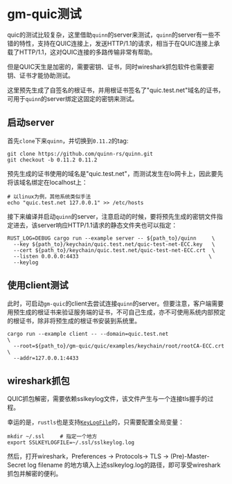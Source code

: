 # gm-quic测试

quic的测试比较复杂，这里借助`quinn`的server来测试，`quinn`的server有一些不错的特性，支持在QUIC连接上，发送HTTP/1.1的请求，相当于在QUIC连接上承载了HTTP/1.1，这对QUIC连接的多路传输非常有帮助。

但是QUIC天生是加密的，需要密钥、证书，同时wireshark抓包软件也需要密钥、证书才能协助测试。

这里预先生成了自签名的根证书，并用根证书签名了"quic.test.net"域名的证书，可用于`quinn`的server绑定这固定的密钥来测试。

## 启动server

首先`clone`下来`quinn`，并切换到`0.11.2`的tag:

```
git clone https://github.com/quinn-rs/quinn.git
git checkout -b 0.11.2 0.11.2
```

预先生成的证书使用的域名是"quic.test.net"，而测试发生在lo网卡上，因此要先将该域名绑定在localhost上：

```
# 以linux为例，其他系统类似手法
echo "quic.test.net 127.0.0.1" >> /etc/hosts
```

接下来编译并启动`quinn`的server，注意启动的时候，要将预先生成的密钥文件指定进去，该server响应HTTP/1.1请求的静态文件夹也可以指定：

```
RUST_LOG=DEBUG cargo run --example server -- ${path_to}/quinn     \
  --key ${path_to}/keychain/quic.test.net/quic-test-net-ECC.key   \
  --cert ${path_to}/keychain/quic.test.net/quic-test-net-ECC.crt  \
  --listen 0.0.0.0:4433                                          \
  --keylog
```

## 使用client测试

此时，可启动`gm-quic`的client去尝试连接`quinn`的server。但要注意，客户端需要用预生成的根证书来验证服务端的证书，不可自己生成，亦不可使用系统内部预定的根证书，除非将预生成的根证书安装到系统里。

```
cargo run --example client -- --domain=quic.test.net                    \
  --root=${path_to}/gm-quic/quic/examples/keychain/root/rootCA-ECC.crt  \
  --addr=127.0.0.1:4433
```

## wireshark抓包

QUIC抓包解密，需要依赖sslkeylog文件，该文件产生与一个连接tls握手的过程。

幸运的是，`rustls`也是支持[`KeyLogFile`](https://docs.rs/rustls/latest/rustls/struct.KeyLogFile.html)的，只需要配置全局变量：

```
mkdir ~/.ssl     # 指定一个地方
export SSLKEYLOGFILE=~/.ssl/sslkeylog.log
```

然后，打开wireshark，Preferences -> Protocols-> TLS ->
(Pre)-Master-Secret log filename 的地方填入上述sslkeylog.log的路径，即可享受wireshark抓包并解密的便利。